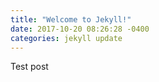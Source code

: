 ```yaml
---
title: "Welcome to Jekyll!"
date: 2017-10-20 08:26:28 -0400
categories: jekyll update
---
```

Test post

